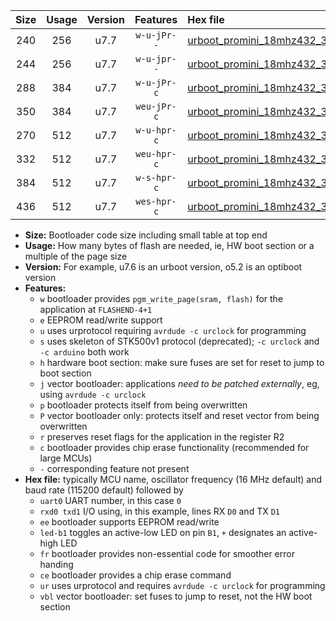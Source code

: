 |Size|Usage|Version|Features|Hex file|
|:-:|:-:|:-:|:-:|:--|
|240|256|u7.7|`w-u-jPr--`|[urboot_promini_18mhz432_38400bps_uart0_rxd0_txd1_led+b5_ur_vbl.hex](https://raw.githubusercontent.com/stefanrueger/urboot.hex/main/boards/promini/fcpu_18mhz432/38400_bps/urboot_promini_18mhz432_38400bps_uart0_rxd0_txd1_led+b5_ur_vbl.hex)|
|244|256|u7.7|`w-u-jpr--`|[urboot_promini_18mhz432_38400bps_uart0_rxd0_txd1_led+b5_fr_ur_vbl.hex](https://raw.githubusercontent.com/stefanrueger/urboot.hex/main/boards/promini/fcpu_18mhz432/38400_bps/urboot_promini_18mhz432_38400bps_uart0_rxd0_txd1_led+b5_fr_ur_vbl.hex)|
|288|384|u7.7|`w-u-jPr-c`|[urboot_promini_18mhz432_38400bps_uart0_rxd0_txd1_led+b5_fr_ce_ur_vbl.hex](https://raw.githubusercontent.com/stefanrueger/urboot.hex/main/boards/promini/fcpu_18mhz432/38400_bps/urboot_promini_18mhz432_38400bps_uart0_rxd0_txd1_led+b5_fr_ce_ur_vbl.hex)|
|350|384|u7.7|`weu-jPr-c`|[urboot_promini_18mhz432_38400bps_uart0_rxd0_txd1_ee_led+b5_fr_ce_ur_vbl.hex](https://raw.githubusercontent.com/stefanrueger/urboot.hex/main/boards/promini/fcpu_18mhz432/38400_bps/urboot_promini_18mhz432_38400bps_uart0_rxd0_txd1_ee_led+b5_fr_ce_ur_vbl.hex)|
|270|512|u7.7|`w-u-hpr-c`|[urboot_promini_18mhz432_38400bps_uart0_rxd0_txd1_led+b5_fr_ce_ur.hex](https://raw.githubusercontent.com/stefanrueger/urboot.hex/main/boards/promini/fcpu_18mhz432/38400_bps/urboot_promini_18mhz432_38400bps_uart0_rxd0_txd1_led+b5_fr_ce_ur.hex)|
|332|512|u7.7|`weu-hpr-c`|[urboot_promini_18mhz432_38400bps_uart0_rxd0_txd1_ee_led+b5_fr_ce_ur.hex](https://raw.githubusercontent.com/stefanrueger/urboot.hex/main/boards/promini/fcpu_18mhz432/38400_bps/urboot_promini_18mhz432_38400bps_uart0_rxd0_txd1_ee_led+b5_fr_ce_ur.hex)|
|384|512|u7.7|`w-s-hpr-c`|[urboot_promini_18mhz432_38400bps_uart0_rxd0_txd1_led+b5_fr_ce.hex](https://raw.githubusercontent.com/stefanrueger/urboot.hex/main/boards/promini/fcpu_18mhz432/38400_bps/urboot_promini_18mhz432_38400bps_uart0_rxd0_txd1_led+b5_fr_ce.hex)|
|436|512|u7.7|`wes-hpr-c`|[urboot_promini_18mhz432_38400bps_uart0_rxd0_txd1_ee_led+b5_fr_ce.hex](https://raw.githubusercontent.com/stefanrueger/urboot.hex/main/boards/promini/fcpu_18mhz432/38400_bps/urboot_promini_18mhz432_38400bps_uart0_rxd0_txd1_ee_led+b5_fr_ce.hex)|

- **Size:** Bootloader code size including small table at top end
- **Usage:** How many bytes of flash are needed, ie, HW boot section or a multiple of the page size
- **Version:** For example, u7.6 is an urboot version, o5.2 is an optiboot version
- **Features:**
  + `w` bootloader provides `pgm_write_page(sram, flash)` for the application at `FLASHEND-4+1`
  + `e` EEPROM read/write support
  + `u` uses urprotocol requiring `avrdude -c urclock` for programming
  + `s` uses skeleton of STK500v1 protocol (deprecated); `-c urclock` and `-c arduino` both work
  + `h` hardware boot section: make sure fuses are set for reset to jump to boot section
  + `j` vector bootloader: applications *need to be patched externally*, eg, using `avrdude -c urclock`
  + `p` bootloader protects itself from being overwritten
  + `P` vector bootloader only: protects itself and reset vector from being overwritten
  + `r` preserves reset flags for the application in the register R2
  + `c` bootloader provides chip erase functionality (recommended for large MCUs)
  + `-` corresponding feature not present
- **Hex file:** typically MCU name, oscillator frequency (16 MHz default) and baud rate (115200 default) followed by
  + `uart0` UART number, in this case `0`
  + `rxd0 txd1` I/O using, in this example, lines RX `D0` and TX `D1`
  + `ee` bootloader supports EEPROM read/write
  + `led-b1` toggles an active-low LED on pin `B1`, `+` designates an active-high LED
  + `fr` bootloader provides non-essential code for smoother error handing
  + `ce` bootloader provides a chip erase command
  + `ur` uses urprotocol and requires `avrdude -c urclock` for programming
  + `vbl` vector bootloader: set fuses to jump to reset, not the HW boot section
